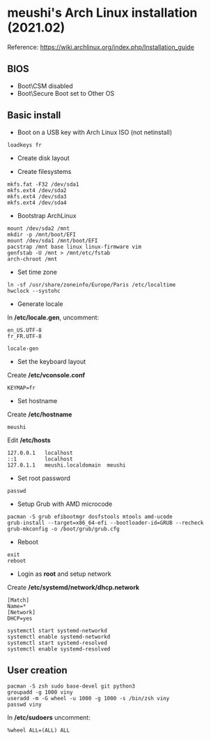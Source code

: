 # meushi's Arch Linux installation (2021.02)

Reference: https://wiki.archlinux.org/index.php/Installation_guide

## BIOS

* Boot\CSM disabled
* Boot\Secure Boot set to Other OS

## Basic install

* Boot on a USB key with Arch Linux ISO (not netinstall)

```loadkeys fr```

* Create disk layout

* Create filesystems

```
mkfs.fat -F32 /dev/sda1
mkfs.ext4 /dev/sda2
mkfs.ext4 /dev/sda3
mkfs.ext4 /dev/sda4
```

* Bootstrap ArchLinux

```
mount /dev/sda2 /mnt
mkdir -p /mnt/boot/EFI
mount /dev/sda1 /mnt/boot/EFI
pacstrap /mnt base linux linux-firmware vim
genfstab -U /mnt > /mnt/etc/fstab
arch-chroot /mnt
```

* Set time zone

```
ln -sf /usr/share/zoneinfo/Europe/Paris /etc/localtime
hwclock --systohc
```

* Generate locale

In **/etc/locale.gen**, uncomment:

```
en_US.UTF-8
fr_FR.UTF-8
```

```
locale-gen
```

* Set the keyboard layout  

Create **/etc/vconsole.conf**

```
KEYMAP=fr
```

* Set hostname

Create **/etc/hostname**

```
meushi
```

Edit **/etc/hosts**

```
127.0.0.1   localhost
::1		    localhost
127.0.1.1	meushi.localdomain	meushi
```

* Set root password

```
passwd
```

* Setup Grub with AMD microcode

```
pacman -S grub efibootmgr dosfstools mtools amd-ucode
grub-install --target=x86_64-efi --bootloader-id=GRUB --recheck
grub-mkconfig -o /boot/grub/grub.cfg
```

* Reboot

```
exit
reboot
```

* Login as **root** and setup network

Create **/etc/systemd/network/dhcp.network**

```
[Match]
Name=*
[Network]
DHCP=yes
```

```
systemctl start systemd-networkd
systemctl enable systemd-networkd
systemctl start systemd-resolved
systemctl enable systemd-resolved
```

## User creation

```
pacman -S zsh sudo base-devel git python3
groupadd -g 1000 viny
useradd -m -G wheel -u 1000 -g 1000 -s /bin/zsh viny
passwd viny
```

In **/etc/sudoers** uncomment:

```
%wheel ALL=(ALL) ALL
```

